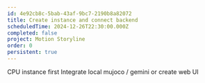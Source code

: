 ```yaml
---
id: 4e92cb8c-5bab-43af-9bc7-2190b8a82072
title: Create instance and connect backend
scheduledTime: 2024-12-26T22:30:00.000Z
completed: false
project: Motion Storyline
order: 0
persistent: true
---
```


CPU instance first
Integrate local mujoco / gemini or create web UI